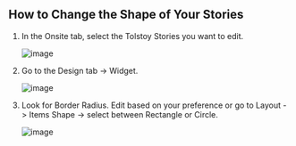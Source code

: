 ## How to Change the Shape of Your Stories

1. In the Onsite tab, select the Tolstoy Stories you want to edit.
   
   ![image](https://github.com/user-attachments/assets/8d97de48-c58f-431d-b610-a41116cff8fa)

2. Go to the Design tab -> Widget.
   
   ![image](https://github.com/user-attachments/assets/156577de-3dea-4c7e-ac96-f96c14071b53)

3. Look for Border Radius. Edit based on your preference or go to Layout -> Items Shape -> select between Rectangle or Circle.
   
   ![image](https://github.com/user-attachments/assets/35ba88eb-8f30-448d-a25e-5f7beef1ca1a)